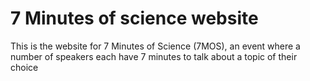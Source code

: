 # 7 Minutes of science website
This is the website for 7 Minutes of Science (7MOS), an event where a number of speakers each have 7 minutes to talk about a topic of their choice